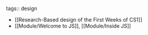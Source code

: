 tags:: design

- [[Research-Based design of the First Weeks of CS1]]
- [[Module/Welcome to JS]], [[Module/Inside JS]]